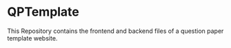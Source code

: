 # QPTemplate
This Repository contains the frontend and backend files of a question paper template website.
